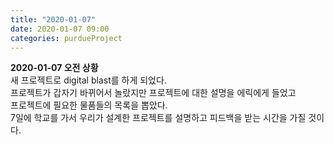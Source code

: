 ```yaml
---
title: "2020-01-07"
date: 2020-01-07 09:00
categories: purdueProject
---
```


**2020-01-07 오전 상황**  
새 프로젝트로 digital blast를 하게 되었다.  
프로젝트가 갑자기 바뀌어서 놀랐지만 프로젝트에 대한 설명을 에릭에게 들었고  
프로젝트에 필요한 물품들의 목록을 뽑았다.  
7일에 학교를 가서 우리가 설계한 프로젝트를 설명하고 피드백을 받는 시간을 가질 것이다. 
